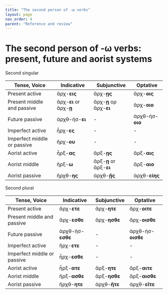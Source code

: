 ```yaml
---
title: "The second person of -ω verbs"
layout: page
nav_order: 4
parent: "Reference and review"
---
```


# The second person of -ω verbs: present, future and aorist systems



Second singular

| Tense, Voice | Indicative | Subjunctive | Optative |
| --- | --- | --- | --- | 
| Present active | ἄρχ-**εις** |  ἄρχ-**ῃς** | ἄρχ-**οις** |
| Present middle and passive | ἄρχ-**ει** or ἄρχ-**ῃ**|  ἄρχ-**ῃ** ορ ἄρχ-**ει**  | ἄρχ-**οιο** |
| Future passive | ἀρχθ-ήσ-**ει** |  - | ἀρχθ-ήσ-**οιο** |
| Imperfect active | ἦρχ-**ες** | - | - |
| Imperfect middle or passive | ἤρχ-**ου** | - | - |
| Aorist active | ἦρξ-**ας** | ἄρξ-**ῃς** | ἄρξ-**αις** |
| Aorist middle | ἤρξ-**ω** | ἄρξ-**ῃ** or  ἄρξ-**ει**| ἄρξ-**αιο** |
| Aorist passive | ἤρχθ-**ης** | ἀρχθ-**ῇς** | ἀρχθ-**είης** |








Second plural

| Tense, Voice | Indicative | Subjunctive | Optative |
| --- | --- | --- | --- | 
| Present active | ἄρχ-**ετε** |  ἄρχ-**ητε** | ἄρχ-**οιτε** |
| Present middle and passive | ἄρχ-**εσθε** |  ἄρχ-**ησθε** | ἄρχ-**οισθε** |
| Future passive | ἀρχθ-ήσ-**εσθε** |  - | ἀρχθ-ήσ-**οισθε** |
| Imperfect active | ἤρχ-**ετε** | - | - |
| Imperfect middle or passive | ἦρχ-**εσθε** | - | - |
| Aorist active | ἦρξ-**ατε** | ἄρξ-**ητε** | ἄρξ-**αιτε** |
| Aorist middle | ἤρξ-**ασθε** | ἄρξ-**ησθε** | ἄρξ-**αισθε** |
| Aorist passive | ἤρχθ-**ητε** |  ἀρχθ-**ῆτε** | ἀρχθ-**εῖτε** |

